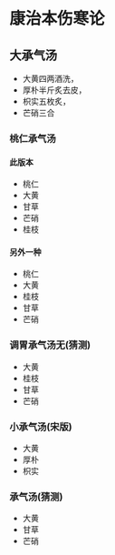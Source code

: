 # 康治本伤寒论

## 大承气汤
- 大黄四两酒洗，
- 厚朴半斤炙去皮，
- 枳实五枚炙，
- 芒硝三合

### 桃仁承气汤
#### 此版本
- 桃仁
- 大黄
- 甘草
- 芒硝
- 桂枝
#### 另外一种
- 桃仁
- 大黄
- 桂枝
- 甘草
- 芒硝

### 调胃承气汤无(猜测)
- 大黄
- 桂枝
- 甘草
- 芒硝

### 小承气汤(宋版)
- 大黄
- 厚朴
- 枳实

### 承气汤(猜测)
- 大黄
- 甘草
- 芒硝




